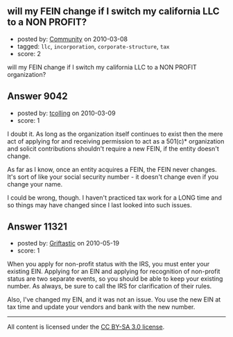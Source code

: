 ## will my FEIN change if I switch my california LLC to a NON PROFIT?

- posted by: [Community](https://stackexchange.com/users/-1/-1-community) on 2010-03-08
- tagged: `llc`, `incorporation`, `corporate-structure`, `tax`
- score: 2

will my FEIN change if I switch my california LLC to a NON PROFIT organization?


## Answer 9042

- posted by: [tcolling](https://stackexchange.com/users/-1/2813-tcolling) on 2010-03-09
- score: 1

I doubt it.  As long as the organization itself continues to exist then the mere act of applying for and receiving permission to act as a 501(c)* organization and solicit contributions shouldn't require a new FEIN, if the entity doesn't change.  

As far as I know, once an entity acquires a FEIN, the FEIN never changes.  It's sort of like your social security number - it doesn't change even if you change your name.

I could be wrong, though.  I haven't practiced tax work for a LONG time and so things may have changed since I last looked into such issues.


## Answer 11321

- posted by: [Griftastic](https://stackexchange.com/users/-1/3446-griftastic) on 2010-05-19
- score: 1

When you apply for non-profit status with the IRS, you must enter your existing EIN.  Applying for an EIN and applying for recognition of non-profit status are two separate events, so you should be able to keep your existing number.  As always, be sure to call the IRS for clarification of their rules.

Also, I've changed my EIN, and it was not an issue.  You use the new EIN at tax time and update your vendors and bank with the new number.



---

All content is licensed under the [CC BY-SA 3.0 license](https://creativecommons.org/licenses/by-sa/3.0/).
